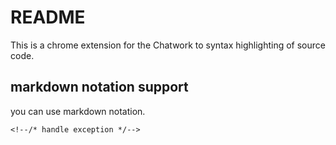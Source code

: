# README
This is a chrome extension for the Chatwork to syntax highlighting of source code.

## markdown notation support
you can use markdown notation.

<!--````  -->
<!--```-->
<!--function $initHighlight(block, cls) {-->
<!--  try {-->
<!--    if (cls.search(/\bno\-highlight\b/) != -1)-->
<!--      return process(block, true, 0x0F) +-->
<!--             ` class="${cls}"`;-->
<!--  } catch (e) {-->
<!--    /* handle exception */-->
<!--  }-->
<!--  for (var i = 0 / 2; i < classes.length; i++) {-->
<!--    if (checkCondition(classes[i]) === undefined)-->
<!--      console.log('undefined');-->
<!--  }-->
<!--}-->

<!--export  $initHighlight;-->
<!--```-->
<!--````-->


<!--```javascript-->
<!--function $initHighlight(block, cls) {-->
<!--  try {-->
<!--    if (cls.search(/\bno\-highlight\b/) != -1)-->
<!--      return process(block, true, 0x0F) +-->
<!--             ` class="${cls}"`;-->
<!--  } catch (e) {-->
    <!--/* handle exception */-->
<!--  }-->
<!--  for (var i = 0 / 2; i < classes.length; i++) {-->
<!--    if (checkCondition(classes[i]) === undefined)-->
<!--      console.log('undefined');-->
<!--  }-->
<!--}-->

<!--export  $initHighlight;-->
<!--```-->
